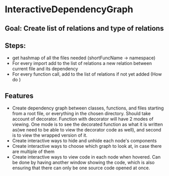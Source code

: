 # InteractiveDependencyGraph

## Goal: Create list of relations and type of relations
## Steps:
- get hashmap of all the files needed (shortFuncName -> namespace)
- For every import add to the list of relations a new relation between current file and its dependency
- For every function call, add to the list of relations if not yet added (How do )
## Features
- Create dependency graph between classes, functions, and files starting from a root file, or everything in the chosen directory. Should take account of decorator. Function with decorator will have 2 modes of viewing. One mode is to see the decorated function as what it is written as(we need to be able to view the decorator code as well), and second is to view the wrapped version of it.
- Create interactive ways to hide and unhide each node's components
- Create interactive ways to choose which graph to look at, in case there are multiple of them
- Create interactive ways to view code in each node when hovered. Can be done by having another window showing the code, which is also ensuring that there can only be one source code opened at once.
